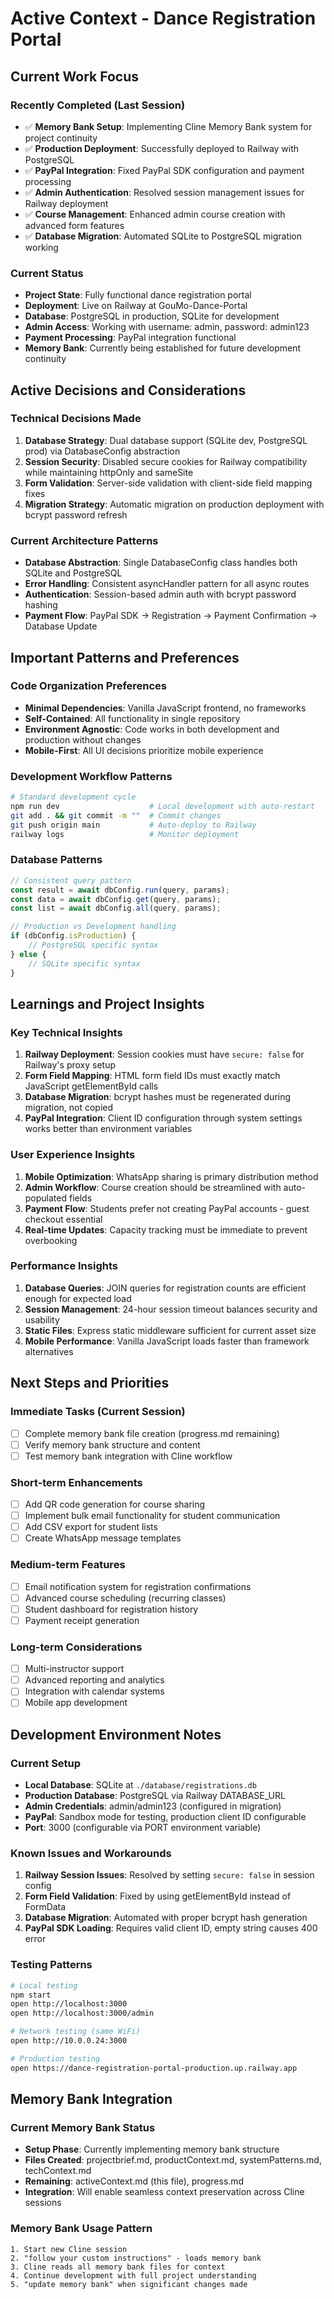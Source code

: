 # Active Context - Dance Registration Portal

## Current Work Focus

### Recently Completed (Last Session)
- ✅ **Memory Bank Setup**: Implementing Cline Memory Bank system for project continuity
- ✅ **Production Deployment**: Successfully deployed to Railway with PostgreSQL
- ✅ **PayPal Integration**: Fixed PayPal SDK configuration and payment processing
- ✅ **Admin Authentication**: Resolved session management issues for Railway deployment
- ✅ **Course Management**: Enhanced admin course creation with advanced form features
- ✅ **Database Migration**: Automated SQLite to PostgreSQL migration working

### Current Status
- **Project State**: Fully functional dance registration portal
- **Deployment**: Live on Railway at GouMo-Dance-Portal
- **Database**: PostgreSQL in production, SQLite for development
- **Admin Access**: Working with username: admin, password: admin123
- **Payment Processing**: PayPal integration functional
- **Memory Bank**: Currently being established for future development continuity

## Active Decisions and Considerations

### Technical Decisions Made
1. **Database Strategy**: Dual database support (SQLite dev, PostgreSQL prod) via DatabaseConfig abstraction
2. **Session Security**: Disabled secure cookies for Railway compatibility while maintaining httpOnly and sameSite
3. **Form Validation**: Server-side validation with client-side field mapping fixes
4. **Migration Strategy**: Automatic migration on production deployment with bcrypt password refresh

### Current Architecture Patterns
- **Database Abstraction**: Single DatabaseConfig class handles both SQLite and PostgreSQL
- **Error Handling**: Consistent asyncHandler pattern for all async routes
- **Authentication**: Session-based admin auth with bcrypt password hashing
- **Payment Flow**: PayPal SDK → Registration → Payment Confirmation → Database Update

## Important Patterns and Preferences

### Code Organization Preferences
- **Minimal Dependencies**: Vanilla JavaScript frontend, no frameworks
- **Self-Contained**: All functionality in single repository
- **Environment Agnostic**: Code works in both development and production without changes
- **Mobile-First**: All UI decisions prioritize mobile experience

### Development Workflow Patterns
```bash
# Standard development cycle
npm run dev                    # Local development with auto-restart
git add . && git commit -m ""  # Commit changes
git push origin main           # Auto-deploy to Railway
railway logs                   # Monitor deployment
```

### Database Patterns
```javascript
// Consistent query pattern
const result = await dbConfig.run(query, params);
const data = await dbConfig.get(query, params);
const list = await dbConfig.all(query, params);

// Production vs Development handling
if (dbConfig.isProduction) {
    // PostgreSQL specific syntax
} else {
    // SQLite specific syntax
}
```

## Learnings and Project Insights

### Key Technical Insights
1. **Railway Deployment**: Session cookies must have `secure: false` for Railway's proxy setup
2. **Form Field Mapping**: HTML form field IDs must exactly match JavaScript getElementById calls
3. **Database Migration**: bcrypt hashes must be regenerated during migration, not copied
4. **PayPal Integration**: Client ID configuration through system settings works better than environment variables

### User Experience Insights
1. **Mobile Optimization**: WhatsApp sharing is primary distribution method
2. **Admin Workflow**: Course creation should be streamlined with auto-populated fields
3. **Payment Flow**: Students prefer not creating PayPal accounts - guest checkout essential
4. **Real-time Updates**: Capacity tracking must be immediate to prevent overbooking

### Performance Insights
1. **Database Queries**: JOIN queries for registration counts are efficient enough for expected load
2. **Session Management**: 24-hour session timeout balances security and usability
3. **Static Files**: Express static middleware sufficient for current asset size
4. **Mobile Performance**: Vanilla JavaScript loads faster than framework alternatives

## Next Steps and Priorities

### Immediate Tasks (Current Session)
- [ ] Complete memory bank file creation (progress.md remaining)
- [ ] Verify memory bank structure and content
- [ ] Test memory bank integration with Cline workflow

### Short-term Enhancements
- [ ] Add QR code generation for course sharing
- [ ] Implement bulk email functionality for student communication
- [ ] Add CSV export for student lists
- [ ] Create WhatsApp message templates

### Medium-term Features
- [ ] Email notification system for registration confirmations
- [ ] Advanced course scheduling (recurring classes)
- [ ] Student dashboard for registration history
- [ ] Payment receipt generation

### Long-term Considerations
- [ ] Multi-instructor support
- [ ] Advanced reporting and analytics
- [ ] Integration with calendar systems
- [ ] Mobile app development

## Development Environment Notes

### Current Setup
- **Local Database**: SQLite at `./database/registrations.db`
- **Production Database**: PostgreSQL via Railway DATABASE_URL
- **Admin Credentials**: admin/admin123 (configured in migration)
- **PayPal**: Sandbox mode for testing, production client ID configurable
- **Port**: 3000 (configurable via PORT environment variable)

### Known Issues and Workarounds
1. **Railway Session Issues**: Resolved by setting `secure: false` in session config
2. **Form Field Validation**: Fixed by using getElementById instead of FormData
3. **Database Migration**: Automated with proper bcrypt hash generation
4. **PayPal SDK Loading**: Requires valid client ID, empty string causes 400 error

### Testing Patterns
```bash
# Local testing
npm start
open http://localhost:3000
open http://localhost:3000/admin

# Network testing (same WiFi)
open http://10.0.0.24:3000

# Production testing
open https://dance-registration-portal-production.up.railway.app
```

## Memory Bank Integration

### Current Memory Bank Status
- **Setup Phase**: Currently implementing memory bank structure
- **Files Created**: projectbrief.md, productContext.md, systemPatterns.md, techContext.md
- **Remaining**: activeContext.md (this file), progress.md
- **Integration**: Will enable seamless context preservation across Cline sessions

### Memory Bank Usage Pattern
```
1. Start new Cline session
2. "follow your custom instructions" - loads memory bank
3. Cline reads all memory bank files for context
4. Continue development with full project understanding
5. "update memory bank" when significant changes made
